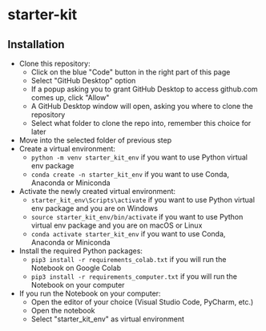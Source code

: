 # starter-kit

## Installation

- Clone this repository:
    - Click on the blue "Code" button in the right part of this page
    - Select "GitHub Desktop" option
    - If a popup asking you to grant GitHub Desktop to access github.com comes up, click "Allow"
    - A GitHub Desktop window will open, asking you where to clone the repository
    - Select what folder to clone the repo into, remember this choice for later
- Move into the selected folder of previous step
- Create a virtual environment:
    - `python -m venv starter_kit_env` if you want to use Python virtual env package
    - `conda create -n starter_kit_env` if you want to use Conda, Anaconda or Miniconda
- Activate the newly created virtual environment:
    - `starter_kit_env\Scripts\activate` if you want to use Python virtual env package and you are on Windows
    - `source starter_kit_env/bin/activate` if you want to use Python virtual env package and you are on macOS or Linux
    - `conda activate starter_kit_env` if you want to use Conda, Anaconda or Miniconda
- Install the required Python packages:
    - `pip3 install -r requirements_colab.txt` if you will run the Notebook on Google Colab
    - `pip3 install -r requirements_computer.txt` if you will run the Notebook on your computer
- If you run the Notebook on your computer:
    - Open the editor of your choice (Visual Studio Code, PyCharm, etc.)
    - Open the notebook
    - Select "starter_kit_env" as virtual environment
